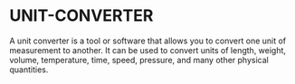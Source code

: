 # UNIT-CONVERTER
A unit converter is a tool or software that allows you to convert one unit of measurement to another. It can be used to convert units of length, weight, volume, temperature, time, speed, pressure, and many other physical quantities. 
